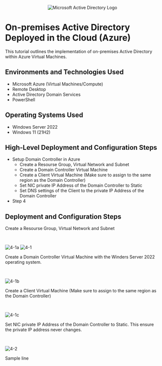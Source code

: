 <p align="center">
<img src="https://i.imgur.com/pU5A58S.png" alt="Microsoft Active Directory Logo"/>
</p>

<h1>On-premises Active Directory Deployed in the Cloud (Azure)</h1>
This tutorial outlines the implementation of on-premises Active Directory within Azure Virtual Machines.<br />


<h2>Environments and Technologies Used</h2>

- Microsoft Azure (Virtual Machines/Compute)
- Remote Desktop
- Active Directory Domain Services
- PowerShell

<h2>Operating Systems Used </h2>

- Windows Server 2022
- Windows 11 (21H2)

<h2>High-Level Deployment and Configuration Steps</h2>

- Setup Domain Controller in Azure
  - Create a Resourse Group, Virtual Network and Subnet
  - Create a Domain Controller Virtual Machine
  - Create a Client Virtual Machine (Make sure to assign to the same region as the Domain Controller) 
  - Set NIC private IP Address of the Domain Controller to Static
  - Set DNS settings of the Client to the private IP Address of the Domain Controller
- Step 4

<h2>Deployment and Configuration Steps</h2>


<p>
Create a Resourse Group, Virtual Network and Subnet
</p>
<br />


![4-1a](https://github.com/user-attachments/assets/d1086edd-4957-4def-8ab3-9710f653a009)
![4-1](https://github.com/user-attachments/assets/449425f9-4e98-48f5-8cc0-fc1778b4bb81)


<p>
Create a Domain Controller Virtual Machine with the Winders Server 2022 operating system.
</p>
<br />


![4-1b](https://github.com/user-attachments/assets/3db79072-1976-4b01-bbde-e65b9f0a2db2)


<p>
Create a Client Virtual Machine (Make sure to assign to the same region as the Domain Controller)
</p>
<br />


![4-1c](https://github.com/user-attachments/assets/dfa28b68-a930-4acf-a5c1-b5c840d1bef8)


<p>
Set NIC private IP Address of the Domain Controller to Static. This ensure the private IP address never changes. 
</p>
<br />


![4-2](https://github.com/user-attachments/assets/5ec259b3-892e-49b7-8394-ded6a4c86d23)

<p>
Sample line
</p>
<br />
